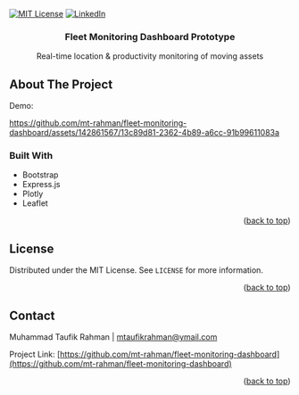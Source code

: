 <a id="readme-top"></a>

<!-- [![Contributors][contributors-shield]][contributors-url]
[![Forks][forks-shield]][forks-url]
[![Stargazers][stars-shield]][stars-url]
[![Issues][issues-shield]][issues-url] -->
[![MIT License][license-shield]][license-url]
[![LinkedIn][linkedin-shield]][linkedin-url]

<!-- PROJECT LOGO -->
<!-- <br /> -->
<div align="center">
  <!-- <a href="https://github.com/mt-rahman/fleet-monitoring-dashboard">
    <img src="images/logo.png" alt="Logo" width="80" height="80">
  </a> -->

<h3 align="center">Fleet Monitoring Dashboard Prototype</h3>

  <p align="center">
    Real-time location & productivity monitoring of moving assets
    <!-- <br />
    <a href="https://github.com/mt-rahman/fleet-monitoring-dashboard"><strong>Explore the docs »</strong></a>
    <br />
    <br />
    <a href="https://github.com/mt-rahman/fleet-monitoring-dashboard">View Demo</a>
    ·
    <a href="https://github.com/mt-rahman/fleet-monitoring-dashboard/issues/new?labels=bug&template=bug-report---.md">Report Bug</a>
    ·
    <a href="https://github.com/mt-rahman/fleet-monitoring-dashboard/issues/new?labels=enhancement&template=feature-request---.md">Request Feature</a> -->
  </p>
</div>


<!-- ABOUT THE PROJECT -->
## About The Project

<!-- [![Product Name Screen Shot][product-screenshot]](https://example.com) -->
Demo:

https://github.com/mt-rahman/fleet-monitoring-dashboard/assets/142861567/13c89d81-2362-4b89-a6cc-91b99611083a


<!-- <div align="center">
    <img src="image.png">
    <br />
    <br />
    <img src="image-1.png">
    <br />
    <br />
</div> -->

### Built With

* Bootstrap
* Express.js
* Plotly
* Leaflet

<p align="right">(<a href="#readme-top">back to top</a>)</p>

<!-- GETTING STARTED -->
<!-- ## Getting Started

### Prerequisites

Python version: 3.11.9
  ```sh
  pip install -r requirements.txt
  ``` -->

<!-- ### Installation

1. Get a free API Key at [https://example.com](https://example.com)
2. Clone the repo
   ```sh
   git clone https://github.com/mt-rahman/fleet-monitoring-dashboard.git
   ```
3. Install NPM packages
   ```sh
   npm install
   ```
4. Enter your API in `config.js`
   ```js
   const API_KEY = 'ENTER YOUR API';
   ``` -->

<!-- <p align="right">(<a href="#readme-top">back to top</a>)</p> -->



<!-- USAGE EXAMPLES -->
<!-- ## Usage

Use this space to show useful examples of how a project can be used. Additional screenshots, code examples and demos work well in this space. You may also link to more resources.

_For more examples, please refer to the [Documentation](https://example.com)_

<p align="right">(<a href="#readme-top">back to top</a>)</p> -->

<!-- ROADMAP -->
<!-- ## Roadmap

- [ ] Feature 1
- [ ] Feature 2
- [ ] Feature 3
    - [ ] Nested Feature

See the [open issues](https://github.com/mt-rahman/fleet-monitoring-dashboard/issues) for a full list of proposed features (and known issues).

<p align="right">(<a href="#readme-top">back to top</a>)</p> -->

<!-- CONTRIBUTING -->
<!-- ## Contributing -->

<!-- Contributions are what make the open source community such an amazing place to learn, inspire, and create. Any contributions you make are **greatly appreciated**.

If you have a suggestion that would make this better, please fork the repo and create a pull request. You can also simply open an issue with the tag "enhancement".
Don't forget to give the project a star! Thanks again!

1. Fork the Project
2. Create your Feature Branch (`git checkout -b feature/AmazingFeature`)
3. Commit your Changes (`git commit -m 'Add some AmazingFeature'`)
4. Push to the Branch (`git push origin feature/AmazingFeature`)
5. Open a Pull Request

<p align="right">(<a href="#readme-top">back to top</a>)</p> -->

<!-- LICENSE -->
## License

Distributed under the MIT License. See `LICENSE` for more information.

<p align="right">(<a href="#readme-top">back to top</a>)</p>

<!-- CONTACT -->
## Contact

Muhammad Taufik Rahman | mtaufikrahman@ymail.com

Project Link: [https://github.com/mt-rahman/fleet-monitoring-dashboard](https://github.com/mt-rahman/fleet-monitoring-dashboard)

<p align="right">(<a href="#readme-top">back to top</a>)</p>

<!-- ACKNOWLEDGMENTS -->
<!-- ## Acknowledgments

* []()
* []()
* []()

<p align="right">(<a href="#readme-top">back to top</a>)</p> -->



<!-- MARKDOWN LINKS & IMAGES -->
<!-- https://www.markdownguide.org/basic-syntax/#reference-style-links -->
[contributors-shield]: https://img.shields.io/github/contributors/mt-rahman/fleet-monitoring-dashboard.svg?style=for-the-badge
[contributors-url]: https://github.com/mt-rahman/fleet-monitoring-dashboard/graphs/contributors
[forks-shield]: https://img.shields.io/github/forks/mt-rahman/fleet-monitoring-dashboard.svg?style=for-the-badge
[forks-url]: https://github.com/mt-rahman/fleet-monitoring-dashboard/network/members
[stars-shield]: https://img.shields.io/github/stars/mt-rahman/fleet-monitoring-dashboard.svg?style=for-the-badge
[stars-url]: https://github.com/mt-rahman/fleet-monitoring-dashboard/stargazers
[issues-shield]: https://img.shields.io/github/issues/mt-rahman/fleet-monitoring-dashboard.svg?style=for-the-badge
[issues-url]: https://github.com/mt-rahman/fleet-monitoring-dashboard/issues
[license-shield]: https://img.shields.io/github/license/mt-rahman/fleet-monitoring-dashboard.svg?style=for-the-badge
[license-url]: LICENSE
[linkedin-shield]: https://img.shields.io/badge/-LinkedIn-black.svg?style=for-the-badge&logo=linkedin&colorB=555
[linkedin-url]: https://linkedin.com/in/mtaufikrahman
[product-screenshot]: images/screenshot.png
[Next.js]: https://img.shields.io/badge/next.js-000000?style=for-the-badge&logo=nextdotjs&logoColor=white
[Next-url]: https://nextjs.org/
[React.js]: https://img.shields.io/badge/React-20232A?style=for-the-badge&logo=react&logoColor=61DAFB
[React-url]: https://reactjs.org/
[Vue.js]: https://img.shields.io/badge/Vue.js-35495E?style=for-the-badge&logo=vuedotjs&logoColor=4FC08D
[Vue-url]: https://vuejs.org/
[Angular.io]: https://img.shields.io/badge/Angular-DD0031?style=for-the-badge&logo=angular&logoColor=white
[Angular-url]: https://angular.io/
[Svelte.dev]: https://img.shields.io/badge/Svelte-4A4A55?style=for-the-badge&logo=svelte&logoColor=FF3E00
[Svelte-url]: https://svelte.dev/
[Laravel.com]: https://img.shields.io/badge/Laravel-FF2D20?style=for-the-badge&logo=laravel&logoColor=white
[Laravel-url]: https://laravel.com
[Bootstrap.com]: https://img.shields.io/badge/Bootstrap-563D7C?style=for-the-badge&logo=bootstrap&logoColor=white
[Bootstrap-url]: https://getbootstrap.com
[JQuery.com]: https://img.shields.io/badge/jQuery-0769AD?style=for-the-badge&logo=jquery&logoColor=white
[JQuery-url]: https://jquery.com
